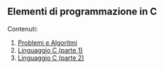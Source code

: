 
## Elementi di programmazione in C

Contenuti:

1. [Problemi e Algoritmi](1-probl-algo.html)
2. [Linguaggio C (parte 1)](2-ling-C-basi.html)
3. [Linguaggio C (parte 2)](3-ling-C-interm.html)
